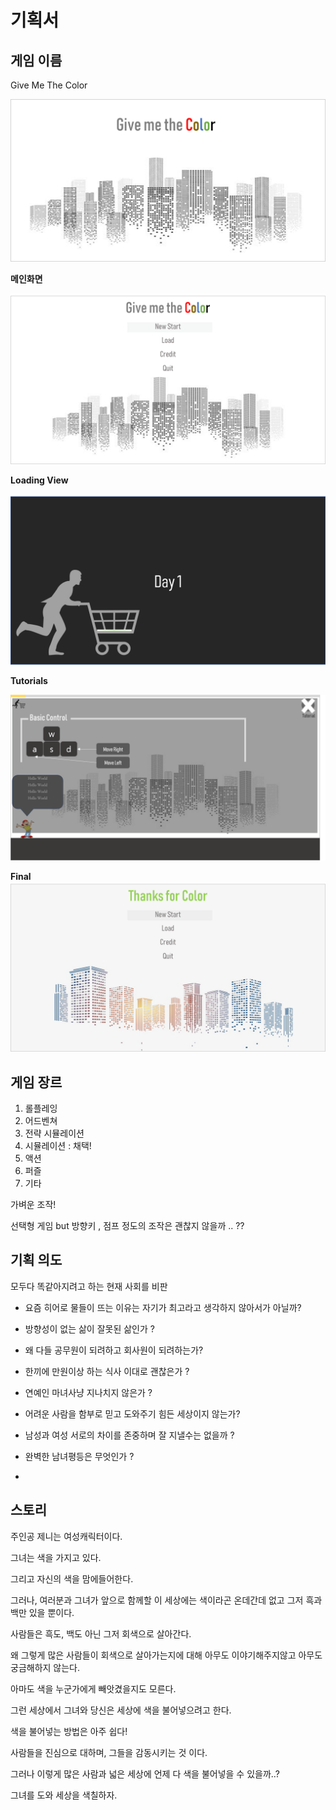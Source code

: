 기획서
===

게임 이름
---
Give Me The Color

![](./img/GiveMeTheColor.png)

**메인화면**

![](./img/main.png)

**Loading View**

![](./img/start1.png)

**Tutorials**

![](./img/start2.png)

**Final**
![](./img/final.png)

게임 장르
---

1. 롤플레잉
2. 어드벤쳐
3. 전략 시뮬레이션
4. 시뮬레이션 : 채택!
5. 액션
6. 퍼즐
7. 기타

가벼운 조작!

선택형 게임 but 방향키 , 점프 정도의 조작은 괜찮지 않을까 .. ??


기획 의도
---

모두다 똑같아지려고 하는 현재 사회를 비판

 - 요즘 히어로 물들이 뜨는 이유는 자기가 최고라고 생각하지 않아서가 아닐까?

 - 방향성이 없는 삶이 잘못된 삶인가 ?

 - 왜 다들 공무원이 되려하고 회사원이 되려하는가?
 
 - 한끼에 만원이상 하는 식사 이대로 괜찮은가 ?
 
 - 연예인 마녀사냥 지나치지 않은가 ?
 
 - 어려운 사람을 함부로 믿고 도와주기 힘든 세상이지 않는가?
 
 - 남성과 여성 서로의 차이를 존중하며 잘 지낼수는 없을까 ?
 
 - 완벽한 남녀평등은 무엇인가 ?
 
 - 


스토리
---

주인공 제니는 여성캐릭터이다.

그녀는 색을 가지고 있다.

그리고 자신의 색을 맘에들어한다. 

그러나, 여러분과 그녀가 앞으로 함께할 이 세상에는 색이라곤 온데간데 없고 그저 흑과 백만 있을 뿐이다.

사람들은 흑도, 백도 아닌 그저 회색으로 살아간다.

왜 그렇게 많은 사람들이 회색으로 살아가는지에 대해 아무도 이야기해주지않고 아무도 궁금해하지 않는다.

아마도 색을 누군가에게 빼앗겼을지도 모른다.

그런 세상에서 그녀와 당신은 세상에 색을 불어넣으려고 한다.

색을 불어넣는 방법은 아주 쉽다!

사람들을 진심으로 대하며, 그들을 감동시키는 것 이다.

그러나 이렇게 많은 사람과 넓은 세상에 언제 다 색을 불어넣을 수 있을까..?

그녀를 도와 세상을 색칠하자.

